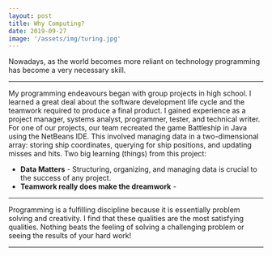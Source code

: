 ```yaml
---
layout: post
title: Why Computing?
date: 2019-09-27
image: '/assets/img/turing.jpg'
---
```

Nowadays, as the world becomes more reliant on technology programming has become a very necessary skill.

---

My programming endeavours began with group projects in high school. I learned a great deal about the software development life cycle and the teamwork required to produce a final product. I gained experience as a project manager, systems analyst, programmer, tester, and technical writer. For one of our projects, our team recreated the game Battleship in Java using the NetBeans IDE. This involved managing data in a two-dimensional array: storing ship coordinates, querying for ship positions, and updating misses and hits.
Two big learning (things) from this project:
* **Data Matters** - Structuring, organizing, and managing data is crucial to the success of any project. 
* **Teamwork really does make the dreamwork** - 

---

Programming is a fulfilling discipline because it is essentially problem solving and creativity. I find that these qualities are the most satisfying qualities. Nothing beats the feeling of solving a challenging problem or seeing the results of your hard work!

---
